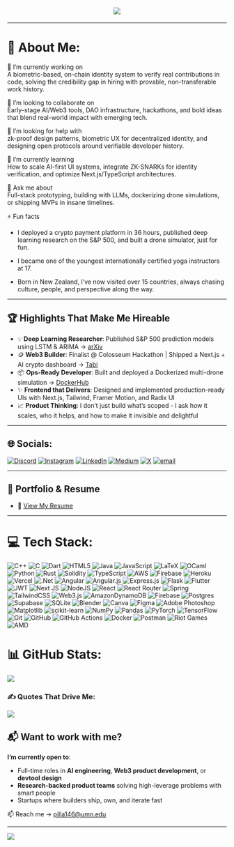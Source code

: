 <!-- Typing animation -->
<h1 align="center">
  <img src="https://readme-typing-svg.herokuapp.com?font=Fira+Code&size=28&duration=3000&pause=1000&center=true&vCenter=true&multiline=true&width=820&height=120&lines=Hey%2C+I'm+Prashant+Pilla!;I+build+at+the+intersection+of+AI,+Web3,+and+finance.;Engineer.+Researcher.+Maker.+Builder.">
</h1>

---


# 💫 About Me:

🔭 I’m currently working on  
A biometric-based, on-chain identity system to verify real contributions in code, solving the credibility gap in hiring with provable, non-transferable work history.

👯 I’m looking to collaborate on  
Early-stage AI/Web3 tools, DAO infrastructure, hackathons, and bold ideas that blend real-world impact with emerging tech.

🤝 I’m looking for help with  
zk-proof design patterns, biometric UX for decentralized identity, and designing open protocols around verifiable developer history.

🌱 I’m currently learning  
How to scale AI-first UI systems, integrate ZK-SNARKs for identity verification, and optimize Next.js/TypeScript architectures.

💬 Ask me about  
Full-stack prototyping, building with LLMs, dockerizing drone simulations, or shipping MVPs in insane timelines.

⚡ Fun facts
* I deployed a crypto payment platform in 36 hours, published deep learning research on the S&P 500, and built a drone simulator, just for fun.

* I became one of the youngest internationally certified yoga instructors at 17.

* Born in New Zealand, I’ve now visited over 15 countries, always chasing culture, people, and perspective along the way.

---

## 🏆 Highlights That Make Me Hireable

- 💡 **Deep Learning Researcher**: Published S&P 500 prediction models using LSTM & ARIMA → [arXiv](https://arxiv.org/abs/2501.17366)  
- 🪙 **Web3 Builder**: Finalist @ Colosseum Hackathon | Shipped a Next.js + AI crypto dashboard → [Tabi](https://tabi-eight.vercel.app/)  
- 📦 **Ops-Ready Developer**: Built and deployed a Dockerized multi-drone simulation → [DockerHub](https://hub.docker.com/r/prashantpilla/gopher-drone-sim)  
- ✨ **Frontend that Delivers**: Designed and implemented production-ready UIs with Next.js, Tailwind, Framer Motion, and Radix UI  
- 📈 **Product Thinking**: I don’t just build what’s scoped - I ask how it scales, who it helps, and how to make it invisible and delightful

---

## 🌐 Socials:
[![Discord](https://img.shields.io/badge/Discord-%237289DA.svg?logo=discord&logoColor=white)](https://discord.com/users/238298781764812800) [![Instagram](https://img.shields.io/badge/Instagram-%23E4405F.svg?logo=Instagram&logoColor=white)](https://instagram.com/prashant.pailla) [![LinkedIn](https://img.shields.io/badge/LinkedIn-%230077B5.svg?logo=linkedin&logoColor=white)](https://linkedin.com/in/prashant-pilla) [![Medium](https://img.shields.io/badge/Medium-12100E?logo=medium&logoColor=white)](https://medium.com/@pilla146) [![X](https://img.shields.io/badge/X-black.svg?logo=X&logoColor=white)](https://x.com/abstruderex) [![email](https://img.shields.io/badge/Email-D14836?logo=gmail&logoColor=white)](mailto:pilla146@umn.edu) 

---

## 📄 Portfolio & Resume

- 📄 [View My Resume](https://github.com/prashant-pilla/prashant-pilla/blob/main/Prashant%20Pilla%20Resume%20W3.pdf)

---

# 💻 Tech Stack:
![C++](https://img.shields.io/badge/c++-%2300599C.svg?style=for-the-badge&logo=c%2B%2B&logoColor=white) ![C](https://img.shields.io/badge/c-%2300599C.svg?style=for-the-badge&logo=c&logoColor=white) ![Dart](https://img.shields.io/badge/dart-%230175C2.svg?style=for-the-badge&logo=dart&logoColor=white) ![HTML5](https://img.shields.io/badge/html5-%23E34F26.svg?style=for-the-badge&logo=html5&logoColor=white) ![Java](https://img.shields.io/badge/java-%23ED8B00.svg?style=for-the-badge&logo=openjdk&logoColor=white) ![JavaScript](https://img.shields.io/badge/javascript-%23323330.svg?style=for-the-badge&logo=javascript&logoColor=%23F7DF1E) ![LaTeX](https://img.shields.io/badge/latex-%23008080.svg?style=for-the-badge&logo=latex&logoColor=white) ![OCaml](https://img.shields.io/badge/OCaml-%23E98407.svg?style=for-the-badge&logo=ocaml&logoColor=white) ![Python](https://img.shields.io/badge/python-3670A0?style=for-the-badge&logo=python&logoColor=ffdd54) ![Rust](https://img.shields.io/badge/rust-%23000000.svg?style=for-the-badge&logo=rust&logoColor=white) ![Solidity](https://img.shields.io/badge/Solidity-%23363636.svg?style=for-the-badge&logo=solidity&logoColor=white) ![TypeScript](https://img.shields.io/badge/typescript-%23007ACC.svg?style=for-the-badge&logo=typescript&logoColor=white) ![AWS](https://img.shields.io/badge/AWS-%23FF9900.svg?style=for-the-badge&logo=amazon-aws&logoColor=white) ![Firebase](https://img.shields.io/badge/firebase-%23039BE5.svg?style=for-the-badge&logo=firebase) ![Heroku](https://img.shields.io/badge/heroku-%23430098.svg?style=for-the-badge&logo=heroku&logoColor=white) ![Vercel](https://img.shields.io/badge/vercel-%23000000.svg?style=for-the-badge&logo=vercel&logoColor=white) ![.Net](https://img.shields.io/badge/.NET-5C2D91?style=for-the-badge&logo=.net&logoColor=white) ![Angular](https://img.shields.io/badge/angular-%23DD0031.svg?style=for-the-badge&logo=angular&logoColor=white) ![Angular.js](https://img.shields.io/badge/angular.js-%23E23237.svg?style=for-the-badge&logo=angularjs&logoColor=white) ![Express.js](https://img.shields.io/badge/express.js-%23404d59.svg?style=for-the-badge&logo=express&logoColor=%2361DAFB) ![Flask](https://img.shields.io/badge/flask-%23000.svg?style=for-the-badge&logo=flask&logoColor=white) ![Flutter](https://img.shields.io/badge/Flutter-%2302569B.svg?style=for-the-badge&logo=Flutter&logoColor=white) ![JWT](https://img.shields.io/badge/JWT-black?style=for-the-badge&logo=JSON%20web%20tokens) ![Next JS](https://img.shields.io/badge/Next-black?style=for-the-badge&logo=next.js&logoColor=white) ![NodeJS](https://img.shields.io/badge/node.js-6DA55F?style=for-the-badge&logo=node.js&logoColor=white) ![React](https://img.shields.io/badge/react-%2320232a.svg?style=for-the-badge&logo=react&logoColor=%2361DAFB) ![React Router](https://img.shields.io/badge/React_Router-CA4245?style=for-the-badge&logo=react-router&logoColor=white) ![Spring](https://img.shields.io/badge/spring-%236DB33F.svg?style=for-the-badge&logo=spring&logoColor=white) ![TailwindCSS](https://img.shields.io/badge/tailwindcss-%2338B2AC.svg?style=for-the-badge&logo=tailwind-css&logoColor=white) ![Web3.js](https://img.shields.io/badge/web3.js-F16822?style=for-the-badge&logo=web3.js&logoColor=white) ![AmazonDynamoDB](https://img.shields.io/badge/Amazon%20DynamoDB-4053D6?style=for-the-badge&logo=Amazon%20DynamoDB&logoColor=white) ![Firebase](https://img.shields.io/badge/firebase-a08021?style=for-the-badge&logo=firebase&logoColor=ffcd34) ![Postgres](https://img.shields.io/badge/postgres-%23316192.svg?style=for-the-badge&logo=postgresql&logoColor=white) ![Supabase](https://img.shields.io/badge/Supabase-3ECF8E?style=for-the-badge&logo=supabase&logoColor=white) ![SQLite](https://img.shields.io/badge/sqlite-%2307405e.svg?style=for-the-badge&logo=sqlite&logoColor=white) ![Blender](https://img.shields.io/badge/blender-%23F5792A.svg?style=for-the-badge&logo=blender&logoColor=white) ![Canva](https://img.shields.io/badge/Canva-%2300C4CC.svg?style=for-the-badge&logo=Canva&logoColor=white) ![Figma](https://img.shields.io/badge/figma-%23F24E1E.svg?style=for-the-badge&logo=figma&logoColor=white) ![Adobe Photoshop](https://img.shields.io/badge/adobe%20photoshop-%2331A8FF.svg?style=for-the-badge&logo=adobe%20photoshop&logoColor=white) ![Matplotlib](https://img.shields.io/badge/Matplotlib-%23ffffff.svg?style=for-the-badge&logo=Matplotlib&logoColor=black) ![scikit-learn](https://img.shields.io/badge/scikit--learn-%23F7931E.svg?style=for-the-badge&logo=scikit-learn&logoColor=white) ![NumPy](https://img.shields.io/badge/numpy-%23013243.svg?style=for-the-badge&logo=numpy&logoColor=white) ![Pandas](https://img.shields.io/badge/pandas-%23150458.svg?style=for-the-badge&logo=pandas&logoColor=white) ![PyTorch](https://img.shields.io/badge/PyTorch-%23EE4C2C.svg?style=for-the-badge&logo=PyTorch&logoColor=white) ![TensorFlow](https://img.shields.io/badge/TensorFlow-%23FF6F00.svg?style=for-the-badge&logo=TensorFlow&logoColor=white) ![Git](https://img.shields.io/badge/git-%23F05033.svg?style=for-the-badge&logo=git&logoColor=white) ![GitHub](https://img.shields.io/badge/github-%23121011.svg?style=for-the-badge&logo=github&logoColor=white) ![GitHub Actions](https://img.shields.io/badge/github%20actions-%232671E5.svg?style=for-the-badge&logo=githubactions&logoColor=white) ![Docker](https://img.shields.io/badge/docker-%230db7ed.svg?style=for-the-badge&logo=docker&logoColor=white) ![Postman](https://img.shields.io/badge/Postman-FF6C37?style=for-the-badge&logo=postman&logoColor=white) ![Riot Games](https://img.shields.io/badge/riotgames-D32936.svg?style=for-the-badge&logo=riotgames&logoColor=white) ![AMD](https://img.shields.io/badge/AMD-%23000000.svg?style=for-the-badge&logo=amd&logoColor=white)

# 📊 GitHub Stats:
![](https://nirzak-streak-stats.vercel.app/?user=prashant-pilla&theme=dark&hide_border=true)<br/>
<!--![](https://github-readme-stats.vercel.app/api/top-langs/?username=prashant-pilla&theme=dark&hide_border=true&include_all_commits=false&count_private=false&layout=compact)-->

### ✍️ Quotes That Drive Me:
![](https://quotes-github-readme.vercel.app/api?type=horizontal&theme=radical)

## 📬 Want to work with me?

**I’m currently open to**:
- Full-time roles in **AI engineering**, **Web3 product development**, or **devtool design**
- **Research-backed product teams** solving high-leverage problems with smart people
- Startups where builders ship, own, and iterate fast

📫 Reach me → [pilla146@umn.edu](mailto:pilla146@umn.edu)

---
[![](https://visitcount.itsvg.in/api?id=prashant-pilla&icon=5&color=7)](https://visitcount.itsvg.in)

<!-- Built with 💡 by Prashant Pilla -->

